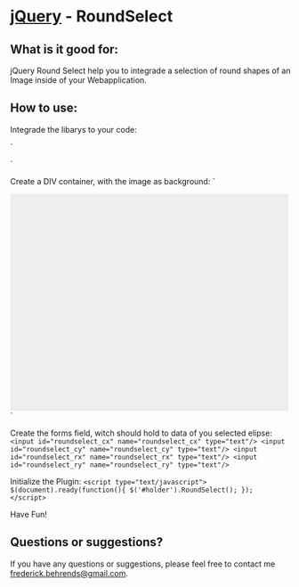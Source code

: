 [jQuery](http://jquery.com/) - RoundSelect
==================================================

What is it good for:
--------------------------------------

jQuery Round Select help you to integrade a selection of round shapes of an Image inside of your Webapplication.


How to use:
--------------------------------------

Integrade the libarys to your code:

`<script type="text/javascript" src="js/jquery-1.7.1.min.js"></script>
<script type="text/javascript" src="js/jquery.jLog.1.0.min.js"></script>
<script type="text/javascript" src="js/raphael-min.js"></script>
<script type="text/javascript" src="js/jquery.RoundSelect.0.1.js"></script>`

Create a DIV container, with the image as background:
`<style>
#holder{
    width:500px;
    height:390px;
    background-color: #eee;
    overflow: auto;
    background-image: url( "test.jpg" );
}
</style>
<div id="holder"></div>`

Create the forms field, witch should hold to data of you selected elipse:
`<input id="roundselect_cx" name="roundselect_cx" type="text"/>
<input id="roundselect_cy" name="roundselect_cy" type="text"/>
<input id="roundselect_rx" name="roundselect_rx" type="text"/>
<input id="roundselect_ry" name="roundselect_ry" type="text"/>`

Initialize the Plugin:
`<script type="text/javascript">
$(document).ready(function(){
   $('#holder').RoundSelect();
});
</script>`

Have Fun!


Questions or suggestions?
----------

If you have any questions or suggestions, please feel free to contact me frederick.behrends@gmail.com.
